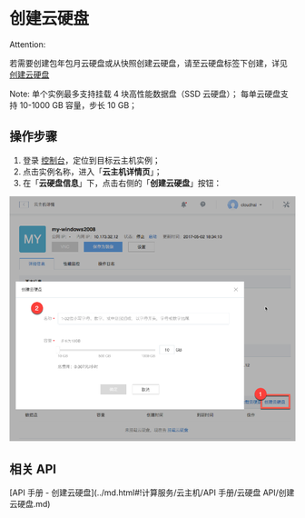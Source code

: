# 创建云硬盘

<span>Attention:</span><div class="alertContent">若需要创建包年包月云硬盘或从快照创建云硬盘，请至云硬盘标签下创建，详见 [创建云硬盘](../md.html#!平台服务/云硬盘/使用指南/创建云硬盘.md)</div>

<span>Note:</span>
单个实例最多支持挂载 4 块高性能数据盘（SSD 云硬盘）；
每单云硬盘支持 10-1000 GB 容量，步长 10 GB；

## 操作步骤

1. 登录 [控制台](https://c.163.com/dashboard#/m/win/)，定位到目标云主机实例；
2. 点击实例名称，进入「**云主机详情页**」；
3. 在「**云硬盘信息**」下，点击右侧的「**创建云硬盘**」按钮：

![](../../image/使用指南-创建云硬盘.png)


## 相关 API

[API 手册 - 创建云硬盘](../md.html#!计算服务/云主机/API 手册/云硬盘 API/创建云硬盘.md)